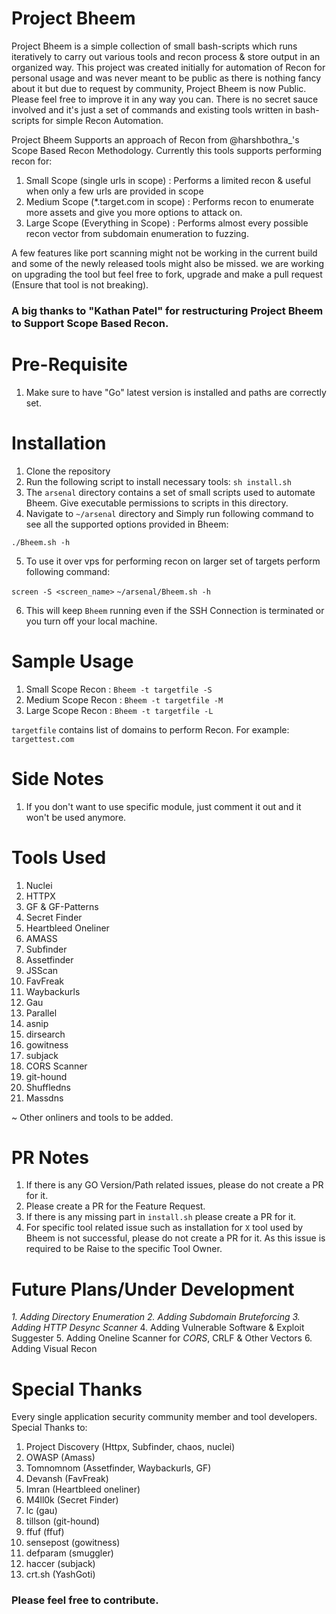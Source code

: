 # Project Bheem 

Project Bheem is a simple collection of small bash-scripts which runs iteratively to carry out various tools and recon process & store output in an organized way. This project was created initially for automation of Recon for personal usage and was never meant to be public as there is nothing fancy about it but due to request by community, Project Bheem is now Public.  
Please feel free to improve it in any way you can. There is no secret sauce involved and it's just a set of commands and existing tools written in bash-scripts for simple Recon Automation. 

Project Bheem Supports an approach of Recon from @harshbothra_'s Scope Based Recon Methodology. Currently this tools supports performing recon for:

1. Small Scope (single urls in scope) : Performs a limited recon & useful when only a few urls are provided in scope
2. Medium Scope (\*.target.com in scope) : Performs recon to enumerate more assets and give you more options to attack on.  
3. Large Scope (Everything in Scope) : Performs almost every possible recon vector from subdomain enumeration to fuzzing. 

A few features like port scanning might not be working in the current build and some of the newly released tools might also be missed. we are working on upgrading the tool but feel free to fork, upgrade and make a pull request (Ensure that tool is not breaking).


### A big thanks to "Kathan Patel" for restructuring Project Bheem to Support Scope Based Recon.

# Pre-Requisite

1. Make sure to have "Go" latest version is installed and paths are correctly set.

# Installation

1. Clone the repository
2. Run the following script to install necessary tools: ``sh install.sh``
3. The ``arsenal`` directory contains a set of small scripts used to automate Bheem. Give executable permissions to scripts in this directory.
4. Navigate to ``~/arsenal`` directory and Simply run following command to see all the supported options provided in Bheem:

``./Bheem.sh -h`` 


5. To use it over vps for performing recon on larger set of targets perform following command:

``screen -S <screen_name>``
``~/arsenal/Bheem.sh -h``

6. This will keep ``Bheem`` running even if the SSH Connection is terminated or you turn off your local machine.


# Sample Usage

1. Small Scope Recon : ``Bheem -t targetfile -S``
2. Medium Scope Recon : ``Bheem -t targetfile -M``
3. Large Scope Recon : ``Bheem -t targetfile -L``

``targetfile`` contains list of domains to perform Recon. For example: `targettest.com`

# Side Notes

1. If you don't want to use specific module, just comment it out and it won't be used anymore.

# Tools Used 

1. Nuclei
2. HTTPX
3. GF & GF-Patterns
4. Secret Finder
5. Heartbleed Oneliner
6. AMASS
7. Subfinder
8. Assetfinder
9. JSScan
10. FavFreak
11. Waybackurls 
12. Gau
13. Parallel
14. asnip
15. dirsearch
16. gowitness
17. subjack
18. CORS Scanner 
19. git-hound
20. Shuffledns
21. Massdns

~ Other onliners and tools to be added. 

# PR Notes 

1. If there is any GO Version/Path related issues, please do not create a PR for it. 
2. Please create a PR for the Feature Request.
3. If there is any missing part in ``install.sh`` please create a PR for it. 
4. For specific tool related issue such as installation for `X` tool used by Bheem is not successful, please do not create a PR for it. As this issue is required to be Raise to the specific Tool Owner. 

# Future Plans/Under Development

_1. Adding Directory Enumeration_
_2. Adding Subdomain Bruteforcing_
_3. Adding HTTP Desync Scanner_
4. Adding Vulnerable Software & Exploit Suggester
5. Adding Oneline Scanner for _CORS_, CRLF & Other Vectors
6. Adding Visual Recon

# Special Thanks

Every single application security community member and tool developers. Special Thanks to:

1. Project Discovery (Httpx, Subfinder, chaos, nuclei)
2. OWASP (Amass)
3. Tomnomnom (Assetfinder, Waybackurls, GF)
4. Devansh (FavFreak)
5. Imran (Heartbleed oneliner)
6. M4ll0k (Secret Finder)
7. lc (gau)
8. tillson (git-hound)
9. ffuf (ffuf)
10. sensepost (gowitness)
11. defparam (smuggler)
12. haccer (subjack)
13. crt.sh (YashGoti)

### Please feel free to contribute.